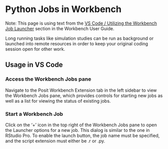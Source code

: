 # Python Jobs in Workbench

Note: This page is using text from the [VS Code / Utilizing the Workbench Job Launcher](https://docs.posit.co/ide/server-pro/user/vs-code/guide/workbench-jobs.html) section in the Workbench User Guide. 

Long running tasks like simulation studies can be run as background or launched into remote resources in order to keep your original coding session open for other work.

## Usage in VS Code

### Access the Workbench Jobs pane

Navigate to the Posit Workbench Extension tab in the left sidebar to view the Workbench Jobs pane, which provides controls for starting new jobs as well as a list for viewing the status of existing jobs.

### Start a Workbench Job

Click on the ‘+’ icon in the top right of the Workbench Jobs pane to open the Launcher options for a new job. This dialog is similar to the one in RStudio Pro. To enable the launch button, the job name must be specified, and the script extension must either be .r or .py.
